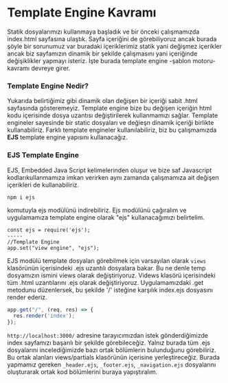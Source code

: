 Template Engine Kavramı
======

Statik dosyalarımızı kullanmaya başladık ve bir önceki çalışmamızda index.html sayfasına ulaştık. Sayfa içeriğini de görebiliyoruz ancak burada şöyle bir
sorunumuz var buradaki içeriklerimiz statik yani değişmez içerikler ancak biz sayfamızın dinamik bir şekilde çalışmasını yani içeriğinde değişiklikler yapmayı isteriz.
İşte burada template engine -şablon motoru- kavramı devreye girer.

### Template Engine Nedir?

Yukarıda belirtiğimiz gibi dinamik olan değişen bir içeriği sabit .html sayfasında gösteremeyiz. Template engine bize bu değişen içeriğin html kodu içerisinde 
dosya uzantısı değiştirilerek kullanmamızı sağlar. Template engineler sayesinde bir static dosyaları ve değieşn dinamik içeriği birlikte kullanabiliriz. Farklı
template engineler kullanılabiliriz, biz bu çalışmamızda **EJS** template engine yapısını kullanacağız.

### EJS Template Engine

EJS, Embedded Java Script kelimelerinden oluşur ve bize saf Javascript kodlarıkullanmamıza imkan verirken aynı zamanda çalışmamıza ait değişen içerikleri de
kullanabiliriz.

```
npm i ejs
```
komutuyla ejs modülünü indirebiliriz. Ejs modülünü çağıralım ve uygulamamıza template engine olarak "ejs" kullanacağımızı belirtelim.

```
const ejs = require('ejs');
-----
//Template Engine
app.set("view engine", "ejs");
```

EJS modülü template dosyaları görebilmek için varsayılan olarak `views` klasörünün içerisindeki .ejs uzantılı dosyalara bakar. Bu ne denle temp dosyamızın 
ismini views olarak değiştiriyoruz. Videws klasörü içerisindeki tüm .html uzantılarını .ejs olarak değiştiriyoruz. Uygulamamızdaki .get metodunu
düzenlersek, bu şekilde '/' isteğine karşılık index.ejs dosyasını render ederiz.

```javascript
app.get("/", (req, res) => {
  res.render('index');
});
```

`http://localhost:3000/` adresine tarayıcımızdan istek gönderdiğimizde index sayfamızı başarılı bir şekilde görebileceğiz. Yalnız burada tüm .ejs dosyalarını
incelediğimizde bazı ortak bölümlerin bulunduğunu görebiliriz. Bu ortak alanları views/partials klasörünün içerisine yerleştireceğiz. Burada yapmamız gereken 
`_header.ejs`, `_footer.ejs`, `_navigation.ejs`  dosyalarını oluşturarak ortak kod bölümlerini buraya yapıştıralım.
